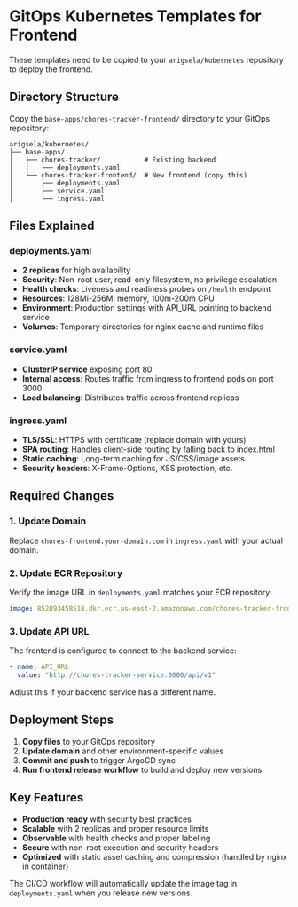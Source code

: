 # GitOps Kubernetes Templates for Frontend

These templates need to be copied to your `arigsela/kubernetes` repository to deploy the frontend.

## Directory Structure

Copy the `base-apps/chores-tracker-frontend/` directory to your GitOps repository:

```
arigsela/kubernetes/
├── base-apps/
│   ├── chores-tracker/           # Existing backend
│   │   └── deployments.yaml
│   └── chores-tracker-frontend/  # New frontend (copy this)
│       ├── deployments.yaml
│       ├── service.yaml
│       └── ingress.yaml
```

## Files Explained

### deployments.yaml
- **2 replicas** for high availability
- **Security**: Non-root user, read-only filesystem, no privilege escalation
- **Health checks**: Liveness and readiness probes on `/health` endpoint
- **Resources**: 128Mi-256Mi memory, 100m-200m CPU
- **Environment**: Production settings with API_URL pointing to backend service
- **Volumes**: Temporary directories for nginx cache and runtime files

### service.yaml
- **ClusterIP service** exposing port 80
- **Internal access**: Routes traffic from ingress to frontend pods on port 3000
- **Load balancing**: Distributes traffic across frontend replicas

### ingress.yaml
- **TLS/SSL**: HTTPS with certificate (replace domain with yours)
- **SPA routing**: Handles client-side routing by falling back to index.html
- **Static caching**: Long-term caching for JS/CSS/image assets
- **Security headers**: X-Frame-Options, XSS protection, etc.

## Required Changes

### 1. Update Domain
Replace `chores-frontend.your-domain.com` in `ingress.yaml` with your actual domain.

### 2. Update ECR Repository
Verify the image URL in `deployments.yaml` matches your ECR repository:
```yaml
image: 852893458518.dkr.ecr.us-east-2.amazonaws.com/chores-tracker-frontend:latest
```

### 3. Update API URL
The frontend is configured to connect to the backend service:
```yaml
- name: API_URL
  value: "http://chores-tracker-service:8000/api/v1"
```

Adjust this if your backend service has a different name.

## Deployment Steps

1. **Copy files** to your GitOps repository
2. **Update domain** and other environment-specific values
3. **Commit and push** to trigger ArgoCD sync
4. **Run frontend release workflow** to build and deploy new versions

## Key Features

- **Production ready** with security best practices
- **Scalable** with 2 replicas and proper resource limits
- **Observable** with health checks and proper labeling
- **Secure** with non-root execution and security headers
- **Optimized** with static asset caching and compression (handled by nginx in container)

The CI/CD workflow will automatically update the image tag in `deployments.yaml` when you release new versions.